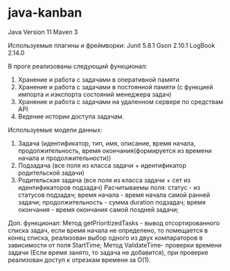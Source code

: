 # java-kanban
Java Version 11
Maven 3

Используемые плагины и фреймворки:
Junit 5.8.1
Gson 2.10.1
LogBook 2.14.0

В проге реализованы следующий функционал:
1) Хранение и работа с задачами в оперативной памяти
2) Хранение и работа с задачами в постоянной памяти (с функцией импорта и иэкспорта состояний менеджера задач)
3) Хранение и работа с задачами на удаленном сервере по средствам API
4) Ведение истории доступа задачам.

Используемые модели данных:
1) Задача (идентификатор, тип, имя, описание, время начала, продолжительность, время окончания(формируется из времени начала и продолжительности))
2) Подзадача (все поля из класса задачи + идентификатор родительской задачи)
3) Родительская задача (все поля из класса задачи + сет из идентификаторов подзадач)
   Расчитываемы поля:
   статус - из статусов подзадач;
   время начала - время начала самой ранней задачи;
   продолжительность - сумма duration подзадач;
   время окончания - время окончания самой поздней задачи;
   
Доп. функционал:
  Метод getPrioritizedTasks - вывод отсортированного списка задач, если время начала не определено, то помещается в конец списка, реализован выбор одного из двух компараторов в зависимости от поля StartTime;
  Метод ValidateTime-  проверки времени задачи (Если время занято, то задача не добавится), при проверке реализован доступ к отрезкам времени за O(1).
